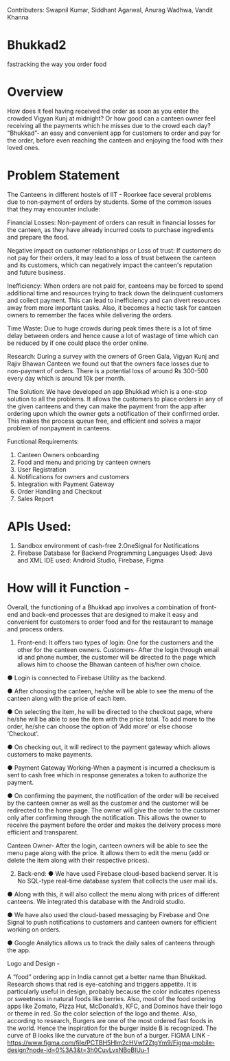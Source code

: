 Contributers: Swapnil Kumar, Siddhant Agarwal, Anurag Wadhwa, Vandit Khanna
# Bhukkad2
fastracking the way you order food
# Overview 
How does it feel having received the order as soon as you enter the crowded Vigyan Kunj at midnight?
Or how good can a canteen owner feel receiving all the payments which he misses due to the crowd each day?
“Bhukkad”- an easy and convenient app for customers to order and pay for the order, before even reaching the canteen and enjoying the food with their loved ones.

# Problem Statement
The Canteens in different hostels of IIT - Roorkee face several problems due to non-payment of orders by students. Some of the common issues that they may encounter include:

Financial Losses: Non-payment of orders can result in financial losses for the canteen, as they have already incurred costs to purchase ingredients and prepare the food.

Negative impact on customer relationships or Loss of trust: If customers do not pay for their orders, it may lead to a loss of trust between the canteen and its customers, which can negatively impact the canteen's reputation and future business.

Inefficiency: When orders are not paid for, canteens may be forced to spend additional time and resources trying to track down the delinquent customers and collect payment. This can lead to inefficiency and can divert resources away from more important tasks. Also, it becomes a hectic task for canteen owners to remember the faces while delivering the orders.

Time Waste: Due to huge crowds during peak times there is a lot of time delay between orders and hence cause a lot of wastage of time which can be reduced by if one could place the order online.

Research: During a survey with the owners of Green Gala, Vigyan Kunj and Rajiv Bhawan Canteen we found out that the owners face losses due to non-payment of orders. There is a potential loss of around Rs 300-500 every day which is around 10k per month.


The Solution: We have developed an app Bhukkad which is a one-stop solution to all the problems. It allows the customers to place orders in any of the given canteens and they can make the payment from the app after ordering upon which the owner gets a notification of their confirmed order. This makes the process queue free, and efficient and solves a major problem of nonpayment in canteens.


Functional Requirements:
1. Canteen Owners onboarding 
2. Food and menu and pricing by canteen owners
3. User Registration 
4. Notifications for owners and customers  
5. Integration with Payment Gateway 
6. Order Handling and Checkout
7. Sales Report

# APIs Used: 
1. Sandbox environment of cash-free
2.OneSignal for Notifications
3. Firebase Database for Backend
Programming Languages Used: Java and XML
IDE used: Android Studio, Firebase, Figma


# How will it Function - 
Overall, the functioning of a Bhukkad app involves a combination of front-end and back-end processes that are designed to make it easy and convenient for customers to order food and for the restaurant to manage and process orders.
1.	Front-end: It offers two types of login: One for the customers and the other for the canteen owners. 
Customers- After the login through email id and phone number, the customer will be directed to the page which allows him to choose the Bhawan canteen of his/her own choice. 

●	Login is connected to Firebase Utility as the backend.

●	After choosing the canteen, he/she will be able to see the menu of the canteen along with the price of each item. 

●	On selecting the item, he will be directed to the checkout page, where he/she will be able to see the item with the price total. To add more to the order, he/she can choose the option of ‘Add more’ or else choose ‘Checkout’.

●	On checking out, it will redirect to the payment gateway which allows customers to make payments.

●	Payment Gateway Working-When a payment is incurred a checksum is sent to cash free which in response generates a token to authorize the payment.

●	On confirming the payment, the notification of the order will be received by the canteen owner as well as the customer and the customer will be redirected to the home page.
The owner will give the order to the customer only after confirming through the notification. This allows the owner to receive the payment before the order and makes the delivery process more efficient and transparent. 

Canteen Owner-  After the login, canteen owners will be able to see the menu page along with the price. It allows them to edit the menu (add or delete the item along with their respective prices). 


2.	Back-end: 
●	We have used Firebase cloud-based backend server. It is No SQL-type real-time database system that collects the user mail ids. 

●	Along with this, it will also collect the menu along with prices of different canteens. We integrated this database with the Android studio. 

●	We have also used the cloud-based messaging by Firebase and One Signal to push notifications to customers and canteen owners for efficient working on orders.

●	Google Analytics allows us to track the daily sales of canteens through the app.



Logo and Design - 

A “food” ordering app in India cannot get a better name than Bhukkad. 
Research shows that red is eye-catching and triggers appetite. It is particularly useful in design, probably because the color indicates ripeness or sweetness in natural foods like berries. Also, most of the food ordering apps like Zomato, Pizza Hut, McDonald’s, KFC, and Dominos have their logo or theme in red. So the color selection of the logo and theme. 
Also, according to research, Burgers are one of the most ordered fast foods in the world. Hence the inspiration for the burger inside B is recognized. The curve of B looks like the curvature of the bun of a burger. 
FIGMA LINK - https://www.figma.com/file/PCTBH5HIm2cHVwf2ZtgYm9/Figma-mobile-design?node-id=0%3A3&t=3h0CuvLvxNBoBIUu-1

